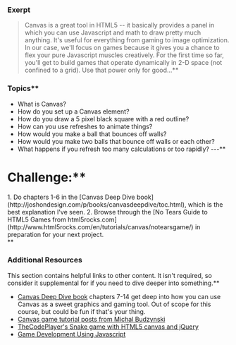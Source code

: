 ### Exerpt
>Canvas is a great tool in HTML5 -- it basically provides a panel in which you can use Javascript and math to draw pretty much anything.  It's useful for everything from gaming to image optimization.  In our case, we'll focus on games because it gives you a chance to flex your pure Javascript muscles creatively.  For the first time so far, you'll get to build games that operate dynamically in 2-D space (not confined to a grid).  Use that power only for good...**


###  Topics**


* What is Canvas?
* How do you set up a Canvas element?
* How do you draw a 5 pixel black square with a red outline?
* How can you use refreshes to animate things?
* How would you make a ball that bounces off walls?
* How would you make two balls that bounce off walls or each other?
* What happens if you refresh too many calculations or too rapidly?
---**


# Challenge:**


<div class="lesson-content__panel" markdown="1">
1. Do chapters 1-6 in the [Canvas Deep Dive book](http://joshondesign.com/p/books/canvasdeepdive/toc.html), which is the best explanation I've seen.
2. Browse through the [No Tears Guide to HTML5 Games from html5rocks.com](http://www.html5rocks.com/en/tutorials/canvas/notearsgame/) in preparation for your next project.
</div>**


### Additional Resources
This section contains helpful links to other content. It isn't required, so consider it supplemental for if you need to dive deeper into something.**


* [Canvas Deep Dive book](http://joshondesign.com/p/books/canvasdeepdive/toc.html) chapters 7-14 get deep into how you can use Canvas as a sweet graphics and gaming tool.  Out of scope for this course, but could be fun if that's your thing.
* [Canvas game tutorial posts from Michal Budzynski](http://michalbe.blogspot.com/2010/09/simple-game-with-html5-canvas-part-1.html)
* [TheCodePlayer's Snake game with HTML5 canvas and jQuery](http://thecodeplayer.com/walkthrough/html5-game-tutorial-make-a-snake-game-using-html5-canvas-jquery)
* [Game Development Using Javascript](http://www.codeproject.com/Articles/563425/Game-Development-Using-JavaScript)
